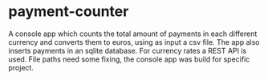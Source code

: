 # payment-counter
A console app which counts the total amount of payments in each different currency and converts them to euros, using as input a csv file. The app also inserts payments in an sqlite database. For currency rates a REST API is used.
File paths need some fixing, the console app was build for specific project.

